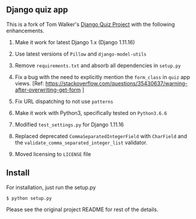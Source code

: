 ## Django quiz app


This is a fork of Tom Walker's [Django Quiz Project](https://github.com/tomwalker/django_quiz) with the following enhancements.

1. Make it work for latest Django 1.x (Django 1.11.16)
2. Use latest versions of `Pillow` and `django-model-utils`
3. Remove `requirements.txt` and absorb all dependencies in `setup.py`
4. Fix a bug with the need to explicitly mention the `form_class` in `quiz` app views. [Ref: https://stackoverflow.com/questions/35430637/warning-after-overwriting-get-form ]
5. Fix URL dispatching to not use `patterns`
6. Make it work with Python3, specifically tested on `Python3.6.6`
7. Modified `test_settings.py` for Django 1.11.16
8. Replaced deprecated `CommaSeparatedIntegerField` with `CharField` and the `validate_comma_separated_integer_list` validator.

8. Moved licensing to `LICENSE` file

## Install

For installation, just run the setup.py

    $ python setup.py

Please see the original project README for rest of the details.

